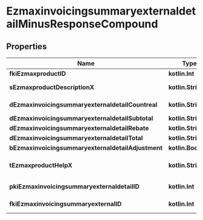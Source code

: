
# EzmaxinvoicingsummaryexternaldetailMinusResponseCompound

## Properties
Name | Type | Description | Notes
------------ | ------------- | ------------- | -------------
**fkiEzmaxproductID** | **kotlin.Int** | The unique ID of the Ezmaxproduct | 
**sEzmaxproductDescriptionX** | **kotlin.String** | The description of the Ezmaxproduct in the language of the requester | 
**dEzmaxinvoicingsummaryexternaldetailCountreal** | **kotlin.String** | The count item invoiced for the product | 
**dEzmaxinvoicingsummaryexternaldetailSubtotal** | **kotlin.String** | The subtotal invoiced for the product | 
**dEzmaxinvoicingsummaryexternaldetailRebate** | **kotlin.String** | The rebate for the product | 
**dEzmaxinvoicingsummaryexternaldetailTotal** | **kotlin.String** | The total invoiced for the product | 
**bEzmaxinvoicingsummaryexternaldetailAdjustment** | **kotlin.Boolean** | Whether it&#39;s an adjustment | 
**tEzmaxproductHelpX** | **kotlin.String** | The help message of the Ezmaxproduct in the language of the requester | 
**pkiEzmaxinvoicingsummaryexternaldetailID** | **kotlin.Int** | The unique ID of the Ezmaxinvoicingsummaryexternaldetail |  [optional]
**fkiEzmaxinvoicingsummaryexternalID** | **kotlin.Int** | The unique ID of the Ezmaxinvoicingsummaryexternal |  [optional]



